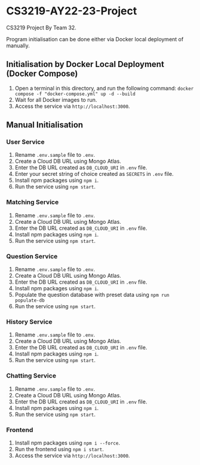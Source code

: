 # CS3219-AY22-23-Project

CS3219 Project By Team 32.

Program initialisation can be done either via Docker local deployment of manually.

## Initialisation by Docker Local Deployment (Docker Compose)
1. Open a terminal in this directory, and run the following command: 
`docker compose -f "docker-compose.yml" up -d --build`
2. Wait for all Docker images to run.
3. Access the service via `http://localhost:3000`.

## Manual Initialisation
### User Service
1. Rename `.env.sample` file to `.env`.
2. Create a Cloud DB URL using Mongo Atlas.
3. Enter the DB URL created as `DB_CLOUD_URI` in `.env` file.
3. Enter your secret string of choice created as `SECRETS` in `.env` file.
4. Install npm packages using `npm i`.
5. Run the service using `npm start`.

### Matching Service
1. Rename `.env.sample` file to `.env`.
2. Create a Cloud DB URL using Mongo Atlas.
3. Enter the DB URL created as `DB_CLOUD_URI` in `.env` file.
4. Install npm packages using `npm i`.
5. Run the service using `npm start`.

### Question Service
1. Rename `.env.sample` file to `.env`.
2. Create a Cloud DB URL using Mongo Atlas.
3. Enter the DB URL created as `DB_CLOUD_URI` in `.env` file.
4. Install npm packages using `npm i`.
5. Populate the question database with preset data using `npm run populate-db`
6. Run the service using `npm start`.

### History Service
1. Rename `.env.sample` file to `.env`.
2. Create a Cloud DB URL using Mongo Atlas.
3. Enter the DB URL created as `DB_CLOUD_URI` in `.env` file.
4. Install npm packages using `npm i`.
5. Run the service using `npm start`.

### Chatting Service
1. Rename `.env.sample` file to `.env`.
2. Create a Cloud DB URL using Mongo Atlas.
3. Enter the DB URL created as `DB_CLOUD_URI` in `.env` file.
4. Install npm packages using `npm i`.
5. Run the service using `npm start`.

### Frontend
1. Install npm packages using `npm i --force`.
2. Run the frontend using `npm i start`.
3. Access the service via `http://localhost:3000`.